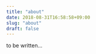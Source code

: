 ```yaml
---
title: "about"
date: 2018-08-31T16:58:58+09:00
slug: "about"
draft: false
---
```


to be written...
